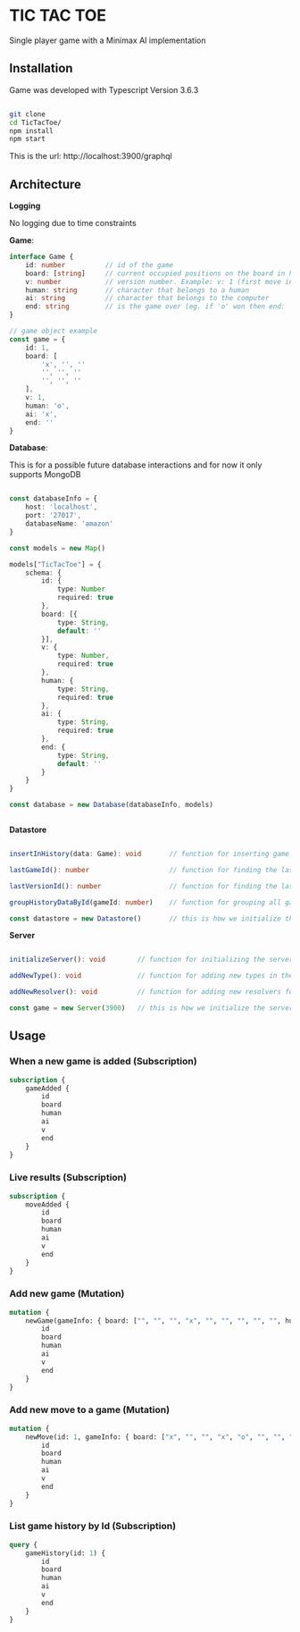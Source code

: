 # TIC TAC TOE

Single player game with a Minimax AI implementation

## Installation

Game was developed with Typescript Version 3.6.3

```bash

git clone
cd TicTacToe/
npm install
npm start
```

This is the url: http://localhost:3900/graphql

## Architecture

**Logging**

No logging due to time constraints

**Game**: 

```ts
interface Game {
    id: number          // id of the game
    board: [string]     // current occupied positions on the board in history
    v: number           // version number. Example: v: 1 (first move in history)
    human: string       // character that belongs to a human
    ai: string          // character that belongs to the computer
    end: string         // is the game over (eg. if 'o' won then end: 'o', if the game has not ended jet then end: '')
}

// game object example
const game = {
    id: 1,
    board: [
        'x', '', ''
        '', '', ''
        '', '', ''
    ],
    v: 1,
    human: 'o',
    ai: 'x',
    end: ''
}
```

**Database**:

This is for a possible future database interactions and for now it only supports MongoDB

```ts

const databaseInfo = {
    host: 'localhost',
    port: '27017',
    databaseName: 'amazon'
}

const models = new Map()

models["TicTacToe"] = {
    schema: {
        id: {
            type: Number
            required: true
        },
        board: [{
            type: String,
            default: ''
        }],
        v: {
            type: Number,
            required: true
        },
        human: {
            type: String,
            required: true
        },
        ai: {
            type: String,
            required: true
        },
        end: {
            type: String,
            default: ''
        }
    }
}

const database = new Database(databaseInfo, models)



```

**Datastore**

```ts

insertInHistory(data: Game): void       // function for inserting game data in history

lastGameId(): number                    // function for finding the last game id

lastVersionId(): number                 // function for finding the last version id of a game

groupHistoryDataById(gameId: number)    // function for grouping all games history by their game id

const datastore = new Datastore()       // this is how we initialize the server and we also provide it a port number (eg. 3900)

```

**Server**

```ts

initializeServer(): void        // function for initializing the server

addNewType(): void              // function for adding new types in the schema

addNewResolver(): void          // function for adding new resolvers for queries, mutations, subscriptions etc.

const game = new Server(3900)   // this is how we initialize the server and we also provide it a port number (eg. 3900)

```

## Usage

### When a new game is added (Subscription)

```graphql
subscription {
    gameAdded {
        id
        board
        human
        ai
        v
        end
    }
}
```

### Live results (Subscription)

```graphql
subscription {
    moveAdded {
        id
        board
        human
        ai
        v
        end
    }
}
```

### Add new game (Mutation)

```graphql
mutation {
    newGame(gameInfo: { board: ["", "", "", "x", "", "", "", "", "", human: "o", ai: "x"] }) {
        id
        board
        human
        ai
        v
        end
    }
}
```

### Add new move to a game (Mutation)

```graphql
mutation {
    newMove(id: 1, gameInfo: { board: ["x", "", "", "x", "o", "", "", "", ""], human: "o", ai: "x" }) {
        id
        board
        human
        ai
        v
        end
    }
}
```

### List game history by Id (Subscription)

```graphql
query {
    gameHistory(id: 1) {
        id
        board
        human
        ai
        v
        end
    }
}
```
